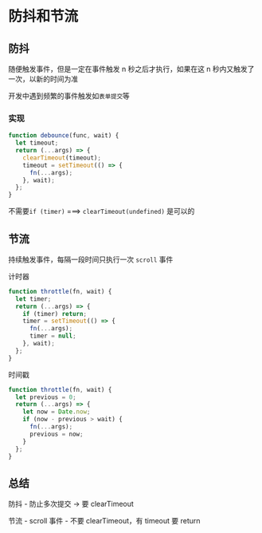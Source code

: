 # 防抖和节流

## 防抖

随便触发事件，但是一定在事件触发 n 秒之后才执行，如果在这 n 秒内又触发了一次，以新的时间为准

开发中遇到频繁的事件触发如`表单提交`等

### 实现

```js
function debounce(func, wait) {
  let timeout;
  return (...args) => {
    clearTimeout(timeout);
    timeout = setTimeout(() => {
      fn(...args);
    }, wait);
  };
}
```

不需要`if (timer)` ===> `clearTimeout(undefined)` 是可以的

## 节流

持续触发事件，每隔一段时间只执行一次 `scroll` 事件

计时器

```js
function throttle(fn, wait) {
  let timer;
  return (...args) => {
    if (timer) return;
    timer = setTimeout(() => {
      fn(...args);
      timer = null;
    }, wait);
  };
}
```

时间戳

```js
function throttle(fn, wait) {
  let previous = 0;
  return (...args) => {
    let now = Date.now;
    if (now - previous > wait) {
      fn(...args);
      previous = now;
    }
  };
}
```

## 总结

防抖 - 防止多次提交 -> 要 clearTimeout

节流 - scroll 事件 - 不要 clearTimeout，有 timeout 要 return
